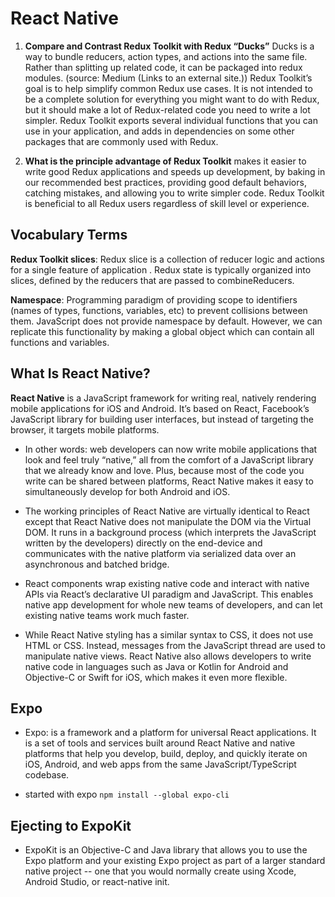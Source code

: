  # React Native



1. **Compare and Contrast Redux Toolkit with Redux “Ducks”**
    Ducks is a way to bundle reducers, action types, and actions into the same file. Rather than splitting up related code, it can be packaged into redux modules. (source: Medium (Links to an external site.)) Redux Toolkit’s goal is to help simplify common Redux use cases. It is not intended to be a complete solution for everything you might want to do with Redux, but it should make a lot of Redux-related code you need to write a lot simpler. Redux Toolkit exports several individual functions that you can use in your application, and adds in dependencies on some other packages that are commonly used with Redux.

2. **What is the principle advantage of Redux Toolkit**
    makes it easier to write good Redux applications and speeds up development, by baking in our recommended best practices, providing good default behaviors, catching mistakes, and allowing you to write simpler code. Redux Toolkit is beneficial to all Redux users regardless of skill level or experience.


## Vocabulary Terms

**Redux Toolkit slices**: Redux slice is a collection of reducer logic and actions for a single feature of application . Redux state is typically organized into slices, defined by the reducers that are passed to combineReducers.

**Namespace**: Programming paradigm of providing scope to identifiers (names of types, functions, variables, etc) to prevent collisions between them. JavaScript does not provide namespace by default. However, we can replicate this functionality by making a global object which can contain all functions and variables.

## What Is React Native?
**React Native** is a JavaScript framework for writing real, natively rendering mobile applications for iOS and Android. It’s based on React, Facebook’s JavaScript library for building user interfaces, but instead of targeting the browser, it targets mobile platforms. 
- In other words: web developers can now write mobile applications that look and feel truly “native,” all from the comfort of a JavaScript library that we already know and love. Plus, because most of the code you write can be shared between platforms, React Native makes it easy to simultaneously develop for both Android and iOS.


- The working principles of React Native are virtually identical to React except that React Native does not manipulate the DOM via the Virtual DOM. It runs in a background process (which interprets the JavaScript written by the developers) directly on the end-device and communicates with the native platform via serialized data over an asynchronous and batched bridge.

- React components wrap existing native code and interact with native APIs via React’s declarative UI paradigm and JavaScript. This enables native app development for whole new teams of developers, and can let existing native teams work much faster.

- While React Native styling has a similar syntax to CSS, it does not use HTML or CSS. Instead, messages from the JavaScript thread are used to manipulate native views. React Native also allows developers to write native code in languages such as Java or Kotlin for Android and Objective-C or Swift for iOS, which makes it even more flexible.

## Expo
* Expo: is a framework and a platform for universal React applications. It is a set of tools and services built around React Native and native platforms that help you develop, build, deploy, and quickly iterate on iOS, Android, and web apps from the same JavaScript/TypeScript codebase.

* started with expo ``npm install --global expo-cli``

## Ejecting to ExpoKit
* ExpoKit is an Objective-C and Java library that allows you to use the Expo platform and your existing Expo project as part of a larger standard native project -- one that you would normally create using Xcode, Android Studio, or react-native init.